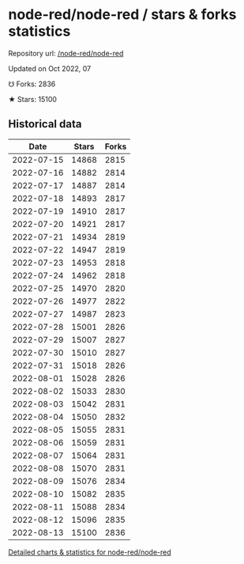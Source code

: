 # node-red/node-red / stars & forks statistics

Repository url: [/node-red/node-red](https://github.com/node-red/node-red)

Updated on Oct 2022, 07

☋ Forks: 2836

★ Stars: 15100

## Historical data
| Date | Stars | Forks |
|------|-------|-------|
| 2022-07-15 | 14868 | 2815 | 
| 2022-07-16 | 14882 | 2814 | 
| 2022-07-17 | 14887 | 2814 | 
| 2022-07-18 | 14893 | 2817 | 
| 2022-07-19 | 14910 | 2817 | 
| 2022-07-20 | 14921 | 2817 | 
| 2022-07-21 | 14934 | 2819 | 
| 2022-07-22 | 14947 | 2819 | 
| 2022-07-23 | 14953 | 2818 | 
| 2022-07-24 | 14962 | 2818 | 
| 2022-07-25 | 14970 | 2820 | 
| 2022-07-26 | 14977 | 2822 | 
| 2022-07-27 | 14987 | 2823 | 
| 2022-07-28 | 15001 | 2826 | 
| 2022-07-29 | 15007 | 2827 | 
| 2022-07-30 | 15010 | 2827 | 
| 2022-07-31 | 15018 | 2826 | 
| 2022-08-01 | 15028 | 2826 | 
| 2022-08-02 | 15033 | 2830 | 
| 2022-08-03 | 15042 | 2831 | 
| 2022-08-04 | 15050 | 2832 | 
| 2022-08-05 | 15055 | 2831 | 
| 2022-08-06 | 15059 | 2831 | 
| 2022-08-07 | 15064 | 2831 | 
| 2022-08-08 | 15070 | 2831 | 
| 2022-08-09 | 15076 | 2834 | 
| 2022-08-10 | 15082 | 2835 | 
| 2022-08-11 | 15088 | 2834 | 
| 2022-08-12 | 15096 | 2835 | 
| 2022-08-13 | 15100 | 2836 | 


[Detailed charts & statistics for node-red/node-red](https://reviewgithub.com/rep/node-red/node-red)
